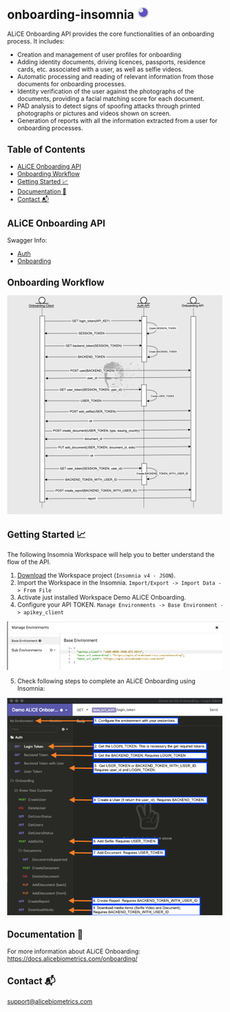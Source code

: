 # onboarding-insomnia <img src="https://github.com/alice-biometrics/custom-emojis/blob/master/images/insomnia.png" width="30">

ALiCE Onboarding API provides the core functionalities of an onboarding process. It includes:

* Creation and management of user profiles for onboarding
* Adding identity documents, driving licences, passports, residence cards, etc. associated with a user, as well as selfie videos.
* Automatic processing and reading of relevant information from those documents for onboarding processes.
* Identity verification of the user against the photographs of the documents, providing a facial matching score for each document.
* PAD analysis to detect signs of spoofing attacks through printed photographs or pictures and videos shown on screen.
* Generation of reports with all the information extracted from a user for onboarding processes.


## Table of Contents
- [ALiCE Onboarding API](#alice-onboarding-api)
- [Onboarding Workflow](#onboarding-workflow)
- [Getting Started :chart_with_upwards_trend:](#getting-started-chart_with_upwards_trend)
- [Documentation :page_facing_up:](#documentation-page_facing_up)
- [Contact :mailbox_with_mail:](#contact-mailbox_with_mail)

## ALiCE Onboarding API

Swagger Info: 

* [Auth](https://apis.alicebiometrics.com/auth/ui/#/)
* [Onboarding](https://apis.alicebiometrics.com/onboarding/ui/#/)


## Onboarding Workflow

<img src="images/onboarding_api_workflow.png" width="500">


## Getting Started :chart_with_upwards_trend:

The following Insomnia Workspace will help you to better understand the flow of the API.

1. [Download](demo-alice-onboarding-insomnia.zip) the Workspace project (`Insomnia v4 - JSON`).
2. Import the Workspace in the Insomnia. `Import/Export -> Import Data -> From File`
3. Activate just installed Workspace Demo ALiCE Onboarding.
4. Configure your API TOKEN. `Manage Environments -> Base Environment -> apikey_client`

<img src="images/insomnia_example_configuration.png" width="500">

5. Check following steps to complete an ALiCE Onboarding using Insomnia:

<img src="images/insomnia_guide.png" width="500">


## Documentation :page_facing_up:

For more information about ALiCE Onboarding:  https://docs.alicebiometrics.com/onboarding/

## Contact :mailbox_with_mail:

support@alicebiometrics.com
